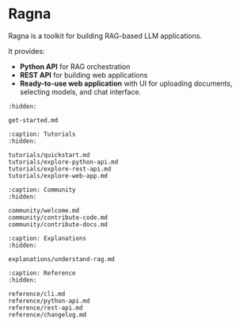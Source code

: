 # Ragna

<!-- The following description is not final and likely to change. -->

Ragna is a toolkit for building RAG-based LLM applications.

It provides:
* **Python API** for RAG orchestration
* **REST API** for building web applications
* **Ready-to-use web application** with UI for uploading documents, selecting models, and chat interface.

<!-- Site navigation -->
<!-- TODO: Add new pages per comments and update navigation -->

```{toctree}
:hidden:

get-started.md
```

```{toctree}
:caption: Tutorials
:hidden:

tutorials/quickstart.md
tutorials/explore-python-api.md
tutorials/explore-rest-api.md
tutorials/explore-web-app.md
```

<!-- ```{toctree}
:caption: How-to guides
:hidden:

``` -->

```{toctree}
:caption: Community
:hidden:

community/welcome.md
community/contribute-code.md
community/contribute-docs.md
```
<!-- community/brand.md -->
<!-- community/release.md -->

```{toctree}
:caption: Explanations
:hidden:

explanations/understand-rag.md
```

```{toctree}
:caption: Reference
:hidden:

reference/cli.md
reference/python-api.md
reference/rest-api.md
reference/changelog.md
```
<!-- reference/architecture.md -->
<!-- reference/glossary.md -->
<!-- reference/faq.md -->
